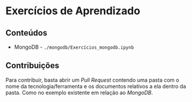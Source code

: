 # Exercícios de Aprendizado


## Conteúdos

* MongoDB - `./mongodb/Exercícios_mongodb.ipynb`


## Contribuições

Para contribuir, basta abrir um *Pull Request* contendo uma pasta com o nome da tecnologia/ferramenta e os documentos relativos a ela dentro da pasta. Como no exemplo existente em relação ao *MongoDB*.

